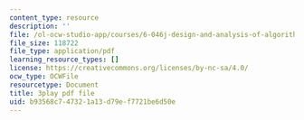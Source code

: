 ```yaml
---
content_type: resource
description: ''
file: /ol-ocw-studio-app/courses/6-046j-design-and-analysis-of-algorithms-spring-2015/b93568c747321a13d79ef7721be6d50e_1409658.pdf
file_size: 118722
file_type: application/pdf
learning_resource_types: []
license: https://creativecommons.org/licenses/by-nc-sa/4.0/
ocw_type: OCWFile
resourcetype: Document
title: 3play pdf file
uid: b93568c7-4732-1a13-d79e-f7721be6d50e
---
```

